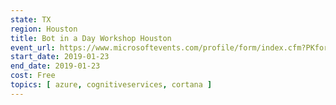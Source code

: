 ```yaml
---
state: TX
region: Houston
title: Bot in a Day Workshop Houston
event_url: https://www.microsoftevents.com/profile/form/index.cfm?PKformID=0x5515720abcd
start_date: 2019-01-23
end_date: 2019-01-23
cost: Free
topics: [ azure, cognitiveservices, cortana ]
---
```


